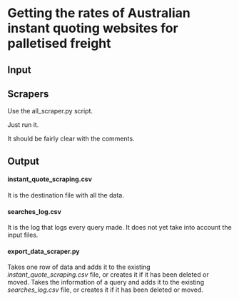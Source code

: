 # Getting the rates of Australian instant quoting websites for palletised freight

## Input



## Scrapers

Use the all_scraper.py script.

Just run it.

It should be fairly clear with the comments.


## Output

#### instant_quote_scraping.csv
It is the destination file with all the data.

#### searches_log.csv
It is the log that logs every query made. It does not yet take into account the input files.

#### export_data_scraper.py

Takes one row of data and adds it to the existing *instant_quote_scraping.csv* file, or creates it if it has been deleted or moved.
Takes the information of a query and adds it to the existing *searches_log.csv* file, or creates it if it has been deleted or moved.
